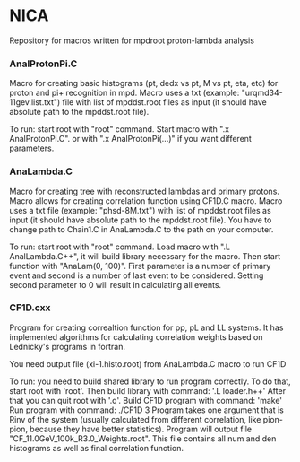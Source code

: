# NICA
Repository for macros written for mpdroot proton-lambda analysis

###  AnalProtonPi.C
  Macro for creating basic histograms (pt, dedx vs pt, M vs pt, eta, etc) for proton and pi+ recognition in mpd.
  Macro uses a txt (example: "urqmd34-11gev.list.txt") file with list of mpddst.root files as input (it should have absolute path to the mpddst.root file).

  To run: start root with "root" command. Start macro with ".x AnalProtonPi.C". or with ".x AnalProtonPi(...)" if you want different parameters.

###  AnaLambda.C
  Macro for creating tree with reconstructed lambdas and primary protons. Macro allows for creating correlation function using CF1D.C macro.
  Macro uses a txt file (example: "phsd-8M.txt") with list of mpddst.root files as input (it should have absolute path to the mpddst.root file).
  You have to change path to Chain1.C in AnaLambda.C to the path on your computer.
  
  To run: start root with "root" command. Load macro with ".L AnalLambda.C++", it will build library necessary for the macro. Then start function with "AnaLam(0, 100)". First parameter is a number of primary event  and second is a number of last event to be considered. Setting second parameter to 0 will result in calculating all events.
  
  ### CF1D.cxx
  Program for creating correaltion function for pp, pL and LL systems. It has implemented algorithms for calculating correlation weights based on Lednicky's programs in fortran.

You need output file (xi-1.histo.root) from AnaLambda.C macro to run CF1D

To run: you need to build shared library to run program correctly. To do that, start root with 'root'. Then build library with command:
'.L loader.h++'
After that you can quit root with '.q'.
Build CF1D program with command:
'make'
Run program with command:
./CF1D 3
Program takes one argument that is Rinv of the system (usually calculated from different correlation, like pion-pion, because they have better statistics). Program will output file "CF_11.0GeV_100k_R3.0_Weights.root". This file contains all num and den histograms as well as final correlation function.
